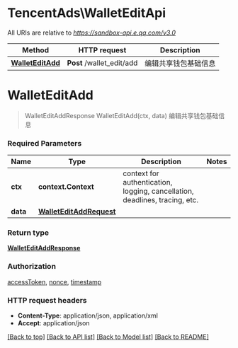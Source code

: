 # TencentAds\WalletEditApi

All URIs are relative to *https://sandbox-api.e.qq.com/v3.0*

Method | HTTP request | Description
------------- | ------------- | -------------
[**WalletEditAdd**](WalletEditApi.md#WalletEditAdd) | **Post** /wallet_edit/add | 编辑共享钱包基础信息


# **WalletEditAdd**
> WalletEditAddResponse WalletEditAdd(ctx, data)
编辑共享钱包基础信息

### Required Parameters

Name | Type | Description  | Notes
------------- | ------------- | ------------- | -------------
 **ctx** | **context.Context** | context for authentication, logging, cancellation, deadlines, tracing, etc.
  **data** | [**WalletEditAddRequest**](WalletEditAddRequest.md)|  | 

### Return type

[**WalletEditAddResponse**](WalletEditAddResponse.md)

### Authorization

[accessToken](../README.md#accessToken), [nonce](../README.md#nonce), [timestamp](../README.md#timestamp)

### HTTP request headers

 - **Content-Type**: application/json, application/xml
 - **Accept**: application/json

[[Back to top]](#) [[Back to API list]](../README.md#documentation-for-api-endpoints) [[Back to Model list]](../README.md#documentation-for-models) [[Back to README]](../README.md)

